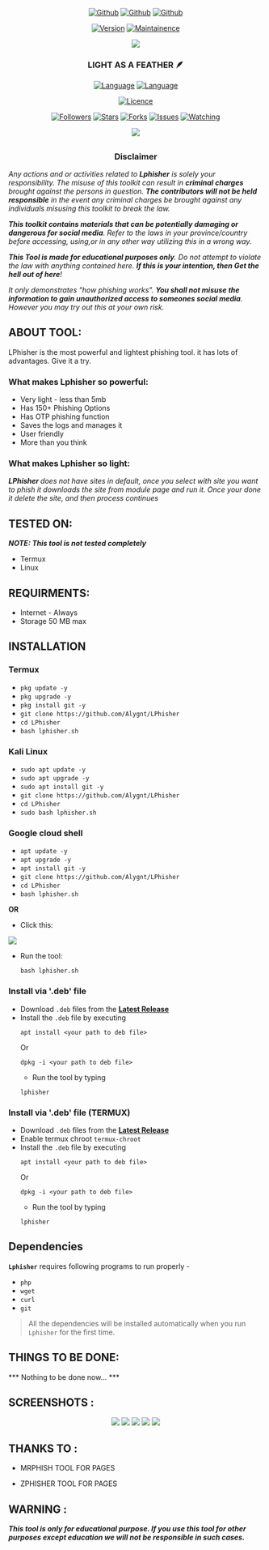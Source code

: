 <link rel="icon" type="image/x-icon" href="https://Alygnt.github.io/logo/favicon.ico">

<p align="center">
<a href="https://github.com/Alygnt"><img title="Github" src="https://img.shields.io/badge/Alygnt-grey?style=for-the-badge&logo=github"></a>
<a href="https://github.com/Alygnt/lphisher"><img title="Github" src="https://img.shields.io/badge/L-yellow?style=for-the-badge"></a>
<a href="https://github.com/Alygnt/lphisher"><img title="Github" src="https://img.shields.io/badge/Phisher-blue?style=for-the-badge"></a>
</p>

<p align="center">
<a href="https://github.com/Alygnt/LPhisher"><img title="Version" src="https://img.shields.io/badge/Version-1.2-green.svg"></a>
<a href="https://github.com/Alygnt/LPhisher"><img title="Maintainence" src="https://img.shields.io/badge/Maintained%3F-yes-green.svg"></a>
</p>

<p align="center">
<img src="https://raw.githubusercontent.com/Alygnt/phisher-modules/lphisher/pics/banner.png">
</p>
<h3><p align="center">LIGHT AS A FEATHER 🪶 </p></h3>

<p align="center">
<a href="https://github.com/Alygnt"><img title="Language" src="https://img.shields.io/badge/Made%20with-Bash-1f425f.svg?v=103"></a>
<a href="https://github.com/Alygnt"><img title="Language" src="https://img.shields.io/badge/Other%20Languages-Html, PHP, Javascript, CSS, etc-1f425f.svg?v=103"></a>
</p>

<p align="center">
<a href="https://github.com/Alygnt"><img title="Licence" src="https://img.shields.io/badge/License-GNU General Public License v3.0-blue.svg"></a>
</p>

<p align="center">
<a href="https://github.com/Alygnt"><img title="Followers" src="https://img.shields.io/github/followers/Alygnt?color=blue&style=flat-square"></a>
<a href="https://github.com/Alygnt"><img title="Stars" src="https://img.shields.io/github/stars/Alygnt/lphisher?color=red&style=flat-square"></a>
<a href="https://github.com/Alygnt"><img title="Forks" src="https://img.shields.io/github/forks/Alygnt/lphisher?color=red&style=flat-square"></a>
<a href="https://github.com/Alygnt"><img title="Issues" src="https://img.shields.io/github/issues/Alygnt/lphisher?color=red&style=flat-square"></a>
<a href="https://github.com/Alygnt"><img title="Watching" src="https://img.shields.io/github/watchers/Alygnt/lphisher?label=Watchers&color=blue&style=flat-square"></a>
</p>

<p align="center">
<img src="https://raw.githubusercontent.com/Alygnt/phisher-modules/lphisher/pics/LPhisher-poster.png">
</p>

##

<h3><p align="center">Disclaimer</p></h3>

<i>Any actions and or activities related to <b>Lphisher</b> is solely your responsibility. The misuse of this toolkit can result in <b>criminal charges</b> brought against the persons in question. <b>The contributors will not be held responsible</b> in the event any criminal charges be brought against any individuals misusing this toolkit to break the law.

<b>This toolkit contains materials that can be potentially damaging or dangerous for social media</b>. Refer to the laws in your province/country before accessing, using,or in any other way utilizing this in a wrong way.

<b>This Tool is made for educational purposes only</b>. Do not attempt to violate the law with anything contained here. <b>If this is your intention, then Get the hell out of here</b>!

It only demonstrates "how phishing works". <b>You shall not misuse the information to gain unauthorized access to someones social media</b>. However you may try out this at your own risk.</i>

##

## ABOUT TOOL:
LPhisher is the most powerful and lightest phishing tool. it has lots of advantages. Give it a try.
 
### What makes Lphisher so powerful:
* Very light - less than 5mb
* Has 150+ Phishing Options
* Has OTP phishing function
* Saves the logs and manages it
* User friendly
* More than you think

### What makes Lphisher so light:
<i> <b> LPhisher </b> does not have sites in default, once you select with site you want to phish it downloads the site from module page and run it. Once your done it delete the site, and then process continues</i>

## TESTED ON:
***NOTE: This tool is not tested completely***
* Termux
* Linux

## REQUIRMENTS:
* Internet - Always
* Storage 50 MB max

## INSTALLATION 

### Termux
* `pkg update -y`
* `pkg upgrade -y`
* `pkg install git -y`
* `git clone https://github.com/Alygnt/LPhisher`
* `cd LPhisher`
* `bash lphisher.sh`

### Kali Linux
* `sudo apt update -y`
* `sudo apt upgrade -y`
* `sudo apt install git -y`
* `git clone https://github.com/Alygnt/LPhisher`
* `cd LPhisher`
* `sudo bash lphisher.sh`
  
### Google cloud shell
* `apt update -y`
* `apt upgrade -y`
* `apt install git -y`
* `git clone https://github.com/Alygnt/LPhisher`
* `cd LPhisher`
* `bash lphisher.sh`

**OR**

- Click this:
<p align="left">
  <a href="https://shell.cloud.google.com/cloudshell/open?cloudshell_git_repo=https://github.com/Alygnt/LPhisher.git&tutorial=README.md" target="_blank"><img src="https://gstatic.com/cloudssh/images/open-btn.svg"></a>
  </p>
  
- Run the tool:
  ```
  bash lphisher.sh
  ```

### Install via '.deb' file
- Download `.deb` files from the [**Latest Release**](https://github.com/Alygnt/LPhisher/releases/latest)
- Install the `.deb` file by executing
  ```
  apt install <your path to deb file>
  ```
  Or
  ```
  dpkg -i <your path to deb file>
  ```
  - Run the tool by typing
  ```
  lphisher
  ```

### Install via '.deb' file (TERMUX)
- Download `.deb` files from the [**Latest Release**](https://github.com/Alygnt/LPhisher/releases/latest)
- Enable termux chroot
  `termux-chroot`
- Install the `.deb` file by executing
  ```
  apt install <your path to deb file>
  ```
  Or
  ```
  dpkg -i <your path to deb file>
  ```
  - Run the tool by typing
  ```
  lphisher
  ```
  
## Dependencies
**`Lphisher`** requires following programs to run properly - 
- `php`
- `wget`
- `curl`
- `git`
>  All the dependencies will be installed automatically when you run `Lphisher` for the first time.

## THINGS TO BE DONE:
*** Nothing to be done now... ***

## SCREENSHOTS :
<p align="center">
<img src="https://raw.githubusercontent.com/Alygnt/phisher-modules/lphisher/screenshots/ss1.jpg">
<img src="https://raw.githubusercontent.com/Alygnt/phisher-modules/lphisher/screenshots/ss2.jpg">
<img src="https://raw.githubusercontent.com/Alygnt/phisher-modules/lphisher/screenshots/ss3.jpg">
<img src="https://raw.githubusercontent.com/Alygnt/phisher-modules/lphisher/screenshots/ss4.jpg">
<img src="https://raw.githubusercontent.com/Alygnt/phisher-modules/lphisher/screenshots/ss5.jpg">
</p>

## THANKS TO : 

* MRPHISH TOOL FOR PAGES

* ZPHISHER TOOL FOR PAGES

## WARNING : 
***This tool is only for educational purpose. If you use this tool for other purposes except education we will not be responsible in such cases.***
